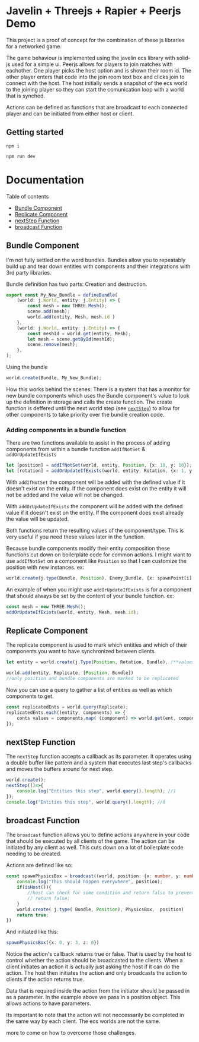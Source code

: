 # Javelin + Threejs + Rapier + Peerjs Demo

This project is a proof of concept for the combination of these js libraries for a networked game.

The game behaviour is implemented using the javelin ecs library with solid-js used for a simple ui. Peerjs allows for players to join matches with eachother. One player picks the host option and is shown their room id. The other player enters that code into the join room text box and clicks join to connect with the host. The host initially sends a snapshot of the ecs world to the joining player so they can start the comunication loop with a world that is synched.

Actions can be defined as functions that are broadcast to each connected player and can be initiated from either host or client.


## Getting started

```
npm i
```


```
npm run dev
```

# Documentation

Table of contents

- [Bundle Component](#bundle-component)
- [Replicate Component](#replicate-component)
- [nextStep Function](#nextstep-function)
- [broadcast Function](#broadcast-function)
## Bundle Component
I'm not fully settled on the word bundles. Bundles allow you to repeatably build up and tear down entities with components and their integrations with 3rd party libraries. 

Bundle definition has two parts: Creation and destruction. 

```typescript
export const My_New_Bundle = defineBundle(
    (world: j.World, entity: j.Entity) => {
        const mesh = new THREE.Mesh();
        scene.add(mesh);
        world.add(entity, Mesh, mesh.id )
    },
    (world: j.World, entity: j.Entity) => {
        const meshId = world.get(entity, Mesh);
        let mesh = scene.getById(meshId);
        scene.remove(mesh);
    },
);
```

Using the bundle

```typescript
world.create(Bundle, My_New_Bundle);
```

How this works behind the scenes: There is a system that has a monitor for new bundle components which uses the Bundle component's value to look up the definition in storage and calls the create function. The create function is deffered until the next world step (see [`nextStep`](##nextStep_Function)) to allow for other components to take priority over the bundle creation code.

### Adding components in a bundle function
There are two functions available to assist in the process of adding components from within a bundle function `addIfNotSet` & `addOrUpdateIfExists`
```typescript
let [position] = addIfNotSet(world, entity, Position, {x: 10, y: 10});
let [rotation] = addOrUpdateIfExists(world, entity, Rotation, {x: 1, y: 0});
```
With `addIfNotSet` the component will be added with the defined value if it doesn't exist on the entity. If the component does exist on the entity it will not be added and the value will not be changed.

With `addOrUpdateIfExists` the component will be added with the defined value if it doesn't exist on the entity. If the component does exist already the value will be updated.

Both functions return the resulting values of the component/type. This is very useful if you need these values later in the function.

Because bundle components modify their entity composition these functions cut down on boilerplate code for common actions. I might want to use `addIfNotSet` on a component like `Position` so that I can customize the position with new instances. ex:
```typescript
world.create(j.type(Bundle, Position), Enemy_Bundle, {x: spawnPoint[i].x, y: spawnPoint[i].y})
```
An example of when you might use `addOrUpdateIfExists` is for a component that should always be set by the content of your bundle function. ex:
```typescript
const mesh = new THREE.Mesh();
addOrUpdateIfExists(world, entity, Mesh, mesh.id);
```


## Replicate Component
The replicate component is used to mark which entities and which of their components you want to have synchronized between clients.

```typescript
let entity = world.create(j.Type(Position, Rotation, Bundle), /**values */);

world.add(entity, Replicate, [Position, Bundle])
//only position and bundle components are marked to be replicated
```
Now you can use a query to gather a list of entities as well as which components to get.

```typescript
const replicatedEnts = world.query(Replicate);
replicatedEnts.each((entity, components) => {
    conts values = components.map( (component) => world.get(ent, component); );
});
```

## nextStep Function

The `nextStep` function accepts a callback as its parameter. It operates using a double buffer like pattern and a system that executes last step's callbacks and moves the buffers around for next step.

```typescript
world.create();
nextStep(()=>{
    console.log("Entities this step", world.query().length); //1
});
console.log("Entities this step", world.query().length); //0
```

## broadcast Function

The `broadcast` function allows you to define actions anywhere in your code that should be executed by all clients of the game. The action can be initiated by any client as well. This cuts down on a lot of boilerplate code needing to be created.

Actions are defined like so:
```typescript
const spawnPhysicsBox = broadcast((world, position: {x: number, y: number, z: number}) => {
	console.log("This should happen everywhere", position);
	if(isHost()){
		//host can check for some condition and return false to prevent the action from being broadcast
		// return false;
	}
	world.create( j.type( Bundle, Position), PhysicsBox,  position)
	return true;
})
```

And initiated like this:

```typescript
spawnPhysicsBox({x: 0, y: 3, z: 0})
```

Notice the action's callback returns true or false. That is used by the host to control whether the action should be broadcasted to the clients. When a client initiates an action it is actually just asking the host if it can do the action. The host then initiates the action and only broadcasts the action to clients if the action returns true.

Data that is required inside the action from the initiator should be passed in as a parameter. In the example above we pass in a position object. This allows actions to have parameters. 

Its important to note that the action will not neccessarily be completed in the same way by each client. The ecs worlds are not the same.

more to come on how to overcome those challenges.